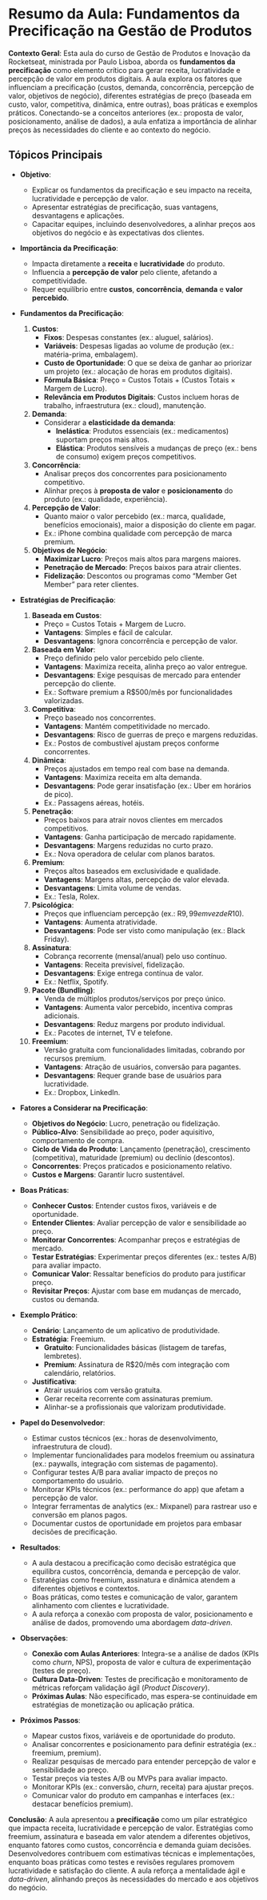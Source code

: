 # Resumo da Aula: Fundamentos da Precificação na Gestão de Produtos

**Contexto Geral**: Esta aula do curso de Gestão de Produtos e Inovação da Rocketseat, ministrada por Paulo Lisboa, aborda os **fundamentos da precificação** como elemento crítico para gerar receita, lucratividade e percepção de valor em produtos digitais. A aula explora os fatores que influenciam a precificação (custos, demanda, concorrência, percepção de valor, objetivos de negócio), diferentes estratégias de preço (baseada em custo, valor, competitiva, dinâmica, entre outras), boas práticas e exemplos práticos. Conectando-se a conceitos anteriores (ex.: proposta de valor, posicionamento, análise de dados), a aula enfatiza a importância de alinhar preços às necessidades do cliente e ao contexto do negócio.

## Tópicos Principais

- **Objetivo**:
  - Explicar os fundamentos da precificação e seu impacto na receita, lucratividade e percepção de valor.
  - Apresentar estratégias de precificação, suas vantagens, desvantagens e aplicações.
  - Capacitar equipes, incluindo desenvolvedores, a alinhar preços aos objetivos do negócio e às expectativas dos clientes.

- **Importância da Precificação**:
  - Impacta diretamente a **receita** e **lucratividade** do produto.
  - Influencia a **percepção de valor** pelo cliente, afetando a competitividade.
  - Requer equilíbrio entre **custos**, **concorrência**, **demanda** e **valor percebido**.

- **Fundamentos da Precificação**:
  1. **Custos**:
     - **Fixos**: Despesas constantes (ex.: aluguel, salários).
     - **Variáveis**: Despesas ligadas ao volume de produção (ex.: matéria-prima, embalagem).
     - **Custo de Oportunidade**: O que se deixa de ganhar ao priorizar um projeto (ex.: alocação de horas em produtos digitais).
     - **Fórmula Básica**: Preço = Custos Totais + (Custos Totais × Margem de Lucro).
     - **Relevância em Produtos Digitais**: Custos incluem horas de trabalho, infraestrutura (ex.: cloud), manutenção.
  2. **Demanda**:
     - Considerar a **elasticidade da demanda**:
       - **Inelástica**: Produtos essenciais (ex.: medicamentos) suportam preços mais altos.
       - **Elástica**: Produtos sensíveis a mudanças de preço (ex.: bens de consumo) exigem preços competitivos.
  3. **Concorrência**:
     - Analisar preços dos concorrentes para posicionamento competitivo.
     - Alinhar preços à **proposta de valor** e **posicionamento** do produto (ex.: qualidade, experiência).
  4. **Percepção de Valor**:
     - Quanto maior o valor percebido (ex.: marca, qualidade, benefícios emocionais), maior a disposição do cliente em pagar.
     - Ex.: iPhone combina qualidade com percepção de marca premium.
  5. **Objetivos de Negócio**:
     - **Maximizar Lucro**: Preços mais altos para margens maiores.
     - **Penetração de Mercado**: Preços baixos para atrair clientes.
     - **Fidelização**: Descontos ou programas como “Member Get Member” para reter clientes.

- **Estratégias de Precificação**:
  1. **Baseada em Custos**:
     - Preço = Custos Totais + Margem de Lucro.
     - **Vantagens**: Simples e fácil de calcular.
     - **Desvantagens**: Ignora concorrência e percepção de valor.
  2. **Baseada em Valor**:
     - Preço definido pelo valor percebido pelo cliente.
     - **Vantagens**: Maximiza receita, alinha preço ao valor entregue.
     - **Desvantagens**: Exige pesquisas de mercado para entender percepção do cliente.
     - Ex.: Software premium a R$500/mês por funcionalidades valorizadas.
  3. **Competitiva**:
     - Preço baseado nos concorrentes.
     - **Vantagens**: Mantém competitividade no mercado.
     - **Desvantagens**: Risco de guerras de preço e margens reduzidas.
     - Ex.: Postos de combustível ajustam preços conforme concorrentes.
  4. **Dinâmica**:
     - Preços ajustados em tempo real com base na demanda.
     - **Vantagens**: Maximiza receita em alta demanda.
     - **Desvantagens**: Pode gerar insatisfação (ex.: Uber em horários de pico).
     - Ex.: Passagens aéreas, hotéis.
  5. **Penetração**:
     - Preços baixos para atrair novos clientes em mercados competitivos.
     - **Vantagens**: Ganha participação de mercado rapidamente.
     - **Desvantagens**: Margens reduzidas no curto prazo.
     - Ex.: Nova operadora de celular com planos baratos.
  6. **Premium**:
     - Preços altos baseados em exclusividade e qualidade.
     - **Vantagens**: Margens altas, percepção de valor elevada.
     - **Desvantagens**: Limita volume de vendas.
     - Ex.: Tesla, Rolex.
  7. **Psicológica**:
     - Preços que influenciam percepção (ex.: R$9,99 em vez de R$10).
     - **Vantagens**: Aumenta atratividade.
     - **Desvantagens**: Pode ser visto como manipulação (ex.: Black Friday).
  8. **Assinatura**:
     - Cobrança recorrente (mensal/anual) pelo uso contínuo.
     - **Vantagens**: Receita previsível, fidelização.
     - **Desvantagens**: Exige entrega contínua de valor.
     - Ex.: Netflix, Spotify.
  9. **Pacote (Bundling)**:
     - Venda de múltiplos produtos/serviços por preço único.
     - **Vantagens**: Aumenta valor percebido, incentiva compras adicionais.
     - **Desvantagens**: Reduz margens por produto individual.
     - Ex.: Pacotes de internet, TV e telefone.
  10. **Freemium**:
      - Versão gratuita com funcionalidades limitadas, cobrando por recursos premium.
      - **Vantagens**: Atração de usuários, conversão para pagantes.
      - **Desvantagens**: Requer grande base de usuários para lucratividade.
      - Ex.: Dropbox, LinkedIn.

- **Fatores a Considerar na Precificação**:
  - **Objetivos do Negócio**: Lucro, penetração ou fidelização.
  - **Público-Alvo**: Sensibilidade ao preço, poder aquisitivo, comportamento de compra.
  - **Ciclo de Vida do Produto**: Lançamento (penetração), crescimento (competitiva), maturidade (premium) ou declínio (descontos).
  - **Concorrentes**: Preços praticados e posicionamento relativo.
  - **Custos e Margens**: Garantir lucro sustentável.

- **Boas Práticas**:
  - **Conhecer Custos**: Entender custos fixos, variáveis e de oportunidade.
  - **Entender Clientes**: Avaliar percepção de valor e sensibilidade ao preço.
  - **Monitorar Concorrentes**: Acompanhar preços e estratégias de mercado.
  - **Testar Estratégias**: Experimentar preços diferentes (ex.: testes A/B) para avaliar impacto.
  - **Comunicar Valor**: Ressaltar benefícios do produto para justificar preço.
  - **Revisitar Preços**: Ajustar com base em mudanças de mercado, custos ou demanda.

- **Exemplo Prático**:
  - **Cenário**: Lançamento de um aplicativo de produtividade.
  - **Estratégia**: Freemium.
    - **Gratuito**: Funcionalidades básicas (listagem de tarefas, lembretes).
    - **Premium**: Assinatura de R$20/mês com integração com calendário, relatórios.
  - **Justificativa**:
    - Atrair usuários com versão gratuita.
    - Gerar receita recorrente com assinaturas premium.
    - Alinhar-se a profissionais que valorizam produtividade.

- **Papel do Desenvolvedor**:
  - Estimar custos técnicos (ex.: horas de desenvolvimento, infraestrutura de cloud).
  - Implementar funcionalidades para modelos freemium ou assinatura (ex.: paywalls, integração com sistemas de pagamento).
  - Configurar testes A/B para avaliar impacto de preços no comportamento do usuário.
  - Monitorar KPIs técnicos (ex.: performance do app) que afetam a percepção de valor.
  - Integrar ferramentas de analytics (ex.: Mixpanel) para rastrear uso e conversão em planos pagos.
  - Documentar custos de oportunidade em projetos para embasar decisões de precificação.

- **Resultados**:
  - A aula destacou a precificação como decisão estratégica que equilibra custos, concorrência, demanda e percepção de valor.
  - Estratégias como freemium, assinatura e dinâmica atendem a diferentes objetivos e contextos.
  - Boas práticas, como testes e comunicação de valor, garantem alinhamento com clientes e lucratividade.
  - A aula reforça a conexão com proposta de valor, posicionamento e análise de dados, promovendo uma abordagem *data-driven*.

- **Observações**:
  - **Conexão com Aulas Anteriores**: Integra-se a análise de dados (KPIs como *churn*, NPS), proposta de valor e cultura de experimentação (testes de preço).
  - **Cultura Data-Driven**: Testes de precificação e monitoramento de métricas reforçam validação ágil (*Product Discovery*).
  - **Próximas Aulas**: Não especificado, mas espera-se continuidade em estratégias de monetização ou aplicação prática.

- **Próximos Passos**:
  - Mapear custos fixos, variáveis e de oportunidade do produto.
  - Analisar concorrentes e posicionamento para definir estratégia (ex.: freemium, premium).
  - Realizar pesquisas de mercado para entender percepção de valor e sensibilidade ao preço.
  - Testar preços via testes A/B ou MVPs para avaliar impacto.
  - Monitorar KPIs (ex.: conversão, *churn*, receita) para ajustar preços.
  - Comunicar valor do produto em campanhas e interfaces (ex.: destacar benefícios premium).

**Conclusão**: A aula apresentou a **precificação** como um pilar estratégico que impacta receita, lucratividade e percepção de valor. Estratégias como freemium, assinatura e baseada em valor atendem a diferentes objetivos, enquanto fatores como custos, concorrência e demanda guiam decisões. Desenvolvedores contribuem com estimativas técnicas e implementações, enquanto boas práticas como testes e revisões regulares promovem lucratividade e satisfação do cliente. A aula reforça a mentalidade ágil e *data-driven*, alinhando preços às necessidades do mercado e aos objetivos do negócio.